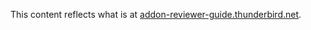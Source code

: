 This content reflects what is at [addon-reviewer-guide.thunderbird.net](https://addons-reviewer-guide.thunderbird.net/).
